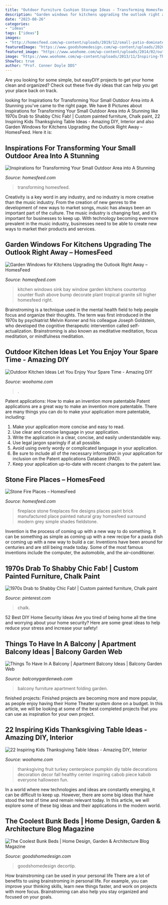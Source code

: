 ```yaml
---
title: "Outdoor Furniture Cushion Storage Ideas - Transforming Homesfeed"
description: "Garden windows for kitchens upgrading the outlook right away – homesfeed"
date: "2023-08-26"
categories:
- "ideas"
tags: ["ideas"]
images:
- "http://homesfeed.com/wp-content/uploads/2019/12/small-patio-dominated-by-white-modern-gray-outdoor-sofa-gray-runner-white-walls-with-potted-greenery.jpg"
featuredImage: "https://www.goodshomedesign.com/wp-content/uploads/2020/01/CoolestBunkBed-19-640x640.jpg"
featured_image: "https://www.woohome.com/wp-content/uploads/2014/02/outdoor-kitchen-9.jpg"
image: "https://www.woohome.com/wp-content/uploads/2013/11/Inspiring-Thanksgiving-Kids-Tables-4.jpg"
ShowToc: true
author: "Prof. Conner Doyle DDS"
---
```



Are you looking for some simple, but easyDIY projects to get your home clean and organized? Check out these five diy ideas that can help you get your place back on track.

	

		
looking for Inspirations for Transforming Your Small Outdoor Area into A Stunning you've came to the right page. We have 8 Pictures about Inspirations for Transforming Your Small Outdoor Area into A Stunning like 1970s Drab to Shabby Chic Fab! | Custom painted furniture, Chalk paint, 22 Inspiring Kids Thanksgiving Table Ideas - Amazing DIY, Interior and also Garden Windows for Kitchens Upgrading the Outlook Right Away – HomesFeed. Here it is:
		
    
## Inspirations For Transforming Your Small Outdoor Area Into A Stunning

<img loading=lazy src="http://homesfeed.com/wp-content/uploads/2019/12/small-patio-dominated-by-white-modern-gray-outdoor-sofa-gray-runner-white-walls-with-potted-greenery.jpg" onerror="this.onerror=null;this.src='https://tse4.mm.bing.net/th?id=OIP.GgsFg8xsH_8pcN8LAoZPgQHaJ-&amp;pid=15.1';" alt="Inspirations for Transforming Your Small Outdoor Area into A Stunning">

_Source: homesfeed.com_

>transforming homesfeed. 

	

Creativity is a key word in any industry, and no industry is more creative than the music industry. From the creation of new genres to the development of new ways to market songs, music has always been an important part of the culture. The music industry is changing fast, and it’s important for businesses to keep up. With technology becoming evermore prevalent in the music industry, businesses need to be able to create new ways to market their products and services.

    
## Garden Windows For Kitchens Upgrading The Outlook Right Away – HomesFeed

<img loading=lazy src="https://homesfeed.com/wp-content/uploads/2015/09/tropical-garden-windows-for-kitchens-with-beautiful-flowers-planted-on-a-black-pot-above-steel-kitchen-sink-and-amazing-countertops-plus-wooden-kitchen-cabinets.jpg" onerror="this.onerror=null;this.src='https://tse2.mm.bing.net/th?id=OIP.2Ny3z5dWxh2T9brVMQLV8AHaLH&amp;pid=15.1';" alt="Garden Windows for Kitchens Upgrading the Outlook Right Away – HomesFeed">

_Source: homesfeed.com_

>kitchen windows sink bay window garden kitchens countertop counter flush above bump decorate plant tropical granite sill higher homesfeed right. 

	

Brainstroming is a technique used in the mental health field to help people focus and organize their thoughts. The term was first introduced in the 1970s by psychiatrist Melvin Konner and his colleague Joseph Goldstein, who developed the cognitive therapeutic intervention called self-actualization. Brainstroming is also known as meditative meditation, focus meditation, or mindfulness meditation.

    
## Outdoor Kitchen Ideas Let You Enjoy Your Spare Time - Amazing DIY

<img loading=lazy src="https://www.woohome.com/wp-content/uploads/2014/02/outdoor-kitchen-9.jpg" onerror="this.onerror=null;this.src='https://tse4.mm.bing.net/th?id=OIP.tFdWilu2fD_osa0H4TcVvQHaHa&amp;pid=15.1';" alt="Outdoor Kitchen Ideas Let You Enjoy Your Spare Time - Amazing DIY">

_Source: woohome.com_

>. 

	

Patent applications: How to make an invention more patentable
Patent applications are a great way to make an invention more patentable. There are many things you can do to make your application more patentable, including: 
1. Make your application more concise and easy to read.
2. Use clear and concise language in your application. 
3. Write the application in a clear, concise, and easily understandable way. 
4. Use legal jargon sparingly if at all possible. 
5. Avoid using overly wordy or complicated language in your application. 
6. Be sure to include all of the necessary information in your application for inclusion on the Patent applications Database (PAD). 
7. Keep your application up-to-date with recent changes to the patent law.

    
## Stone Fire Places – HomesFeed

<img loading=lazy src="https://homesfeed.com/wp-content/uploads/2016/03/Simple-Stone-Fire-Places-With-White-Frame-Window.jpg" onerror="this.onerror=null;this.src='https://tse2.mm.bing.net/th?id=OIP._8iBnfPmskk8I67U9vVROAHaJ4&amp;pid=15.1';" alt="Stone Fire Places – HomesFeed">

_Source: homesfeed.com_

>fireplace stone fireplaces fire designs places paint brick manufactured place painted natural gray homesfeed surround modern grey simple shades fieldstone. 

	

Invention is the process of coming up with a new way to do something. It can be something as simple as coming up with a new recipe for a pasta dish or coming up with a new way to build a car. Inventions have been around for centuries and are still being made today. Some of the most famous inventions include the computer, the automobile, and the air-conditioner.

    
## 1970s Drab To Shabby Chic Fab! | Custom Painted Furniture, Chalk Paint

<img loading=lazy src="https://i.pinimg.com/736x/d7/6d/6f/d76d6ffd228deb572cdec01b36abe43d.jpg" onerror="this.onerror=null;this.src='https://tse2.mm.bing.net/th?id=OIP.nKlGSY-pagn9oDEbCN5JYgHaMG&amp;pid=15.1';" alt="1970s Drab to Shabby Chic Fab! | Custom painted furniture, Chalk paint">

_Source: pinterest.com_

>chalk. 

	

52 Best DIY Home Security Ideas
Are you tired of being home all the time and worrying about your home security? Here are some great ideas to help reduce your stress and increase your safety!

    
## Things To Have In A Balcony | Apartment Balcony Ideas | Balcony Garden Web

<img loading=lazy src="http://balconygardenweb.com/wp-content/uploads/2016/08/Folding-furniture-3.jpg" onerror="this.onerror=null;this.src='https://tse2.mm.bing.net/th?id=OIP.xWY6DzV2RscmK0WRPl7YtwHaJ4&amp;pid=15.1';" alt="Things To Have In A Balcony | Apartment Balcony Ideas | Balcony Garden Web">

_Source: balconygardenweb.com_

>balcony furniture apartment folding garden. 

	

finished projects:
Finished projects are becoming more and more popular, as people enjoy having their Home Theater system done on a budget. In this article, we will be looking at some of the best completed projects that you can use as inspiration for your own project.

    
## 22 Inspiring Kids Thanksgiving Table Ideas - Amazing DIY, Interior

<img loading=lazy src="https://www.woohome.com/wp-content/uploads/2013/11/Inspiring-Thanksgiving-Kids-Tables-4.jpg" onerror="this.onerror=null;this.src='https://tse4.mm.bing.net/th?id=OIP.XKAGHeiCcGiwmYp466UrmgHaLK&amp;pid=15.1';" alt="22 Inspiring Kids Thanksgiving Table Ideas - Amazing DIY, Interior">

_Source: woohome.com_

>thanksgiving fruit turkey centerpiece pumpkin diy table decorations decoration decor fall healthy center inspiring cabob piece kabob everyone halloween fun. 

	

In a world where new technologies and ideas are constantly emerging, it can be difficult to keep up. However, there are some big ideas that have stood the test of time and remain relevant today. In this article, we will explore some of these big ideas and their applications in the modern world.

    
## The Coolest Bunk Beds | Home Design, Garden &amp; Architecture Blog Magazine

<img loading=lazy src="https://www.goodshomedesign.com/wp-content/uploads/2020/01/CoolestBunkBed-19-640x640.jpg" onerror="this.onerror=null;this.src='https://tse2.mm.bing.net/th?id=OIP.70LvWXm0dslJ8nYeUt8QEgHaHa&amp;pid=15.1';" alt="The Coolest Bunk Beds | Home Design, Garden &amp; Architecture Blog Magazine">

_Source: goodshomedesign.com_

>goodshomedesign decortip. 

	

How brainstroming can be used in your personal life
There are a lot of benefits to using brainstroming in personal life. For example, you can improve your thinking skills, learn new things faster, and work on projects with more focus. Brainstroming can also help you stay organized and focused on your goals.


